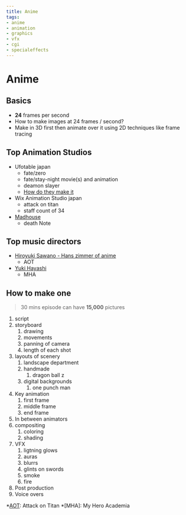 ```yaml
---
title: Anime
tags:
- anime
- animation
- graphics
- vfx
- cgi
- specialeffects
---
```


# Anime

<TagLinks />

## Basics

* **24** frames per second
* How to make images at 24 frames / second?
* Make in 3D first then animate over it using 2D techniques like frame tracing


## Top Animation Studios

* Ufotable japan
  * fate/zero
  * fate/stay-night movie(s) and animation
  * deamon slayer
  * [How do they make it](https://youtu.be/pYJ8Jgt8MwI)
* Wix Animation Studio japan
  * attack on titan
  * staff count of 34
* [Madhouse](https://en.wikipedia.org/wiki/Madhouse_(company))
  * death Note

## Top music directors

* [Hiroyuki Sawano - Hans zimmer of anime](https://en.wikipedia.org/wiki/Hiroyuki_Sawano)
  * AOT
* [Yuki Hayashi](https://en.wikipedia.org/wiki/Yuki_Hayashi_(composer))
  * MHA

## How to make one

> 30 mins episode can have **15,000** pictures

1. script
2. storyboard
   1. drawing
   2. movements
   3. panning of camera
   4. length of each shot
3. layouts of scenery
   1. landscape department
   2. handmade
      1. dragon ball z
   3. digital backgrounds
      1. one punch man
4. Key animation
   1. first frame
   2. middle frame
   3. end frame
5. In between animators
6. compositing
   1. coloring
   2. shading
7. VFX
   1. ligtning glows
   2. auras
   3. blurrs
   4. glints on swords
   5. smoke
   6. fire
8. Post production
9. Voice overs

*[AOT]: Attack on Titan
*[MHA]: My Hero Academia

[AOT]: https://en.wikipedia.org/wiki/Attack_on_Titan_(TV_series)
[Ufotable]: https://en.wikipedia.org/wiki/Ufotable
[Wix]: https://en.wikipedia.org/wiki/Wit_Studio


<Footer />
